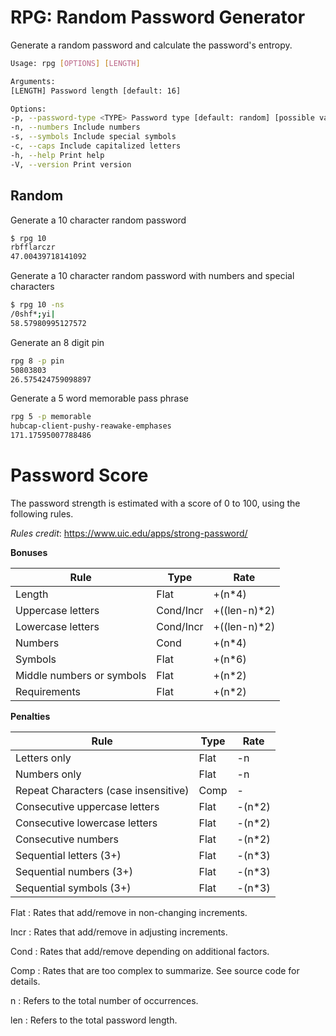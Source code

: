 # RPG: Random Password Generator

Generate a random password and calculate the password's entropy.

```bash
Usage: rpg [OPTIONS] [LENGTH]

Arguments:
[LENGTH] Password length [default: 16]

Options:
-p, --password-type <TYPE> Password type [default: random] [possible values: random, pin, memorable]
-n, --numbers Include numbers
-s, --symbols Include special symbols
-c, --caps Include capitalized letters
-h, --help Print help
-V, --version Print version
```

## Random

Generate a 10 character random password

```bash
$ rpg 10
rbfflarczr
47.00439718141092
```

Generate a 10 character random password with numbers and special
characters

```bash
$ rpg 10 -ns
/0shf*;yi|
58.57980995127572
```

Generate an 8 digit pin

```bash
rpg 8 -p pin
50803803
26.575424759098897
```

Generate a 5 word memorable pass phrase

```bash
rpg 5 -p memorable
hubcap-client-pushy-reawake-emphases
171.17595007788486
```

# Password Score

The password strength is estimated with a score of 0 to 100, using the
following rules.

_Rules credit_: https://www.uic.edu/apps/strong-password/

**Bonuses**

| Rule                      | Type      | Rate          |
| ------------------------- | --------- | ------------- |
| Length                    | Flat      | +(n\*4)       |
| Uppercase letters         | Cond/Incr | +((len-n)\*2) |
| Lowercase letters         | Cond/Incr | +((len-n)\*2) |
| Numbers                   | Cond      | +(n\*4)       |
| Symbols                   | Flat      | +(n\*6)       |
| Middle numbers or symbols | Flat      | +(n\*2)       |
| Requirements              | Flat      | +(n\*2)       |

**Penalties**

| Rule                                 | Type | Rate    |
| ------------------------------------ | ---- | ------- |
| Letters only                         | Flat | -n      |
| Numbers only                         | Flat | -n      |
| Repeat Characters (case insensitive) | Comp | -       |
| Consecutive uppercase letters        | Flat | -(n\*2) |
| Consecutive lowercase letters        | Flat | -(n\*2) |
| Consecutive numbers                  | Flat | -(n\*2) |
| Sequential letters (3+)              | Flat | -(n\*3) |
| Sequential numbers (3+)              | Flat | -(n\*3) |
| Sequential symbols (3+)              | Flat | -(n\*3) |

Flat
: Rates that add/remove in non-changing increments.

Incr
: Rates that add/remove in adjusting increments.

Cond
: Rates that add/remove depending on additional factors.

Comp
: Rates that are too complex to summarize. See source code for details.

n
: Refers to the total number of occurrences.

len
: Refers to the total password length.
